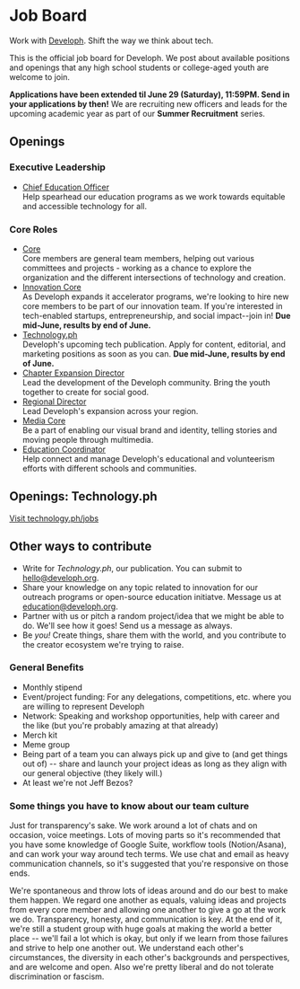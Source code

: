 # Job Board
Work with [Developh](http://developh.org). Shift the way we think about tech. 

This is the official job board for Developh. We post about available positions and openings that any high school students or college-aged youth are welcome to join.

**Applications have been extended til June 29 (Saturday), 11:59PM. Send in your applications by then!** We are recruiting new officers and leads for the upcoming academic year as part of our **Summer Recruitment** series.


## Openings

### Executive Leadership

* [Chief Education Officer](https://github.com/wedeveloph/jobs/blob/master/vpofeducation.md)  
Help spearhead our education programs as we work towards equitable and accessible technology for all.

### Core Roles

* [Core](http://github.com/wedeveloph/jobs/blob/master/core.MD)  
 Core members are general team members, helping out various committees and projects - working as a chance to explore the organization and the different intersections of technology and creation.
* [Innovation Core](http://github.com/wedeveloph/jobs/blob/master/innovationcore.md)  
As Developh expands it accelerator programs, we're looking to hire new core members to be part of our innovation team. If you're interested in tech-enabled startups, entrepreneurship, and social impact--join in! **Due mid-June, results by end of June.**
* [Technology.ph](https://github.com/wedeveloph/jobs/tree/master/technology.ph)  
Developh's upcoming tech publication. Apply for content, editorial, and marketing positions as soon as you can. **Due mid-June, results by end of June.**
* [Chapter Expansion Director](https://github.com/wedeveloph/jobs/blob/master/chapterexpansiondirector.MD)  
Lead the development of the Developh community. Bring the youth together to create for social good.
* [Regional Director](https://github.com/wedeveloph/jobs/blob/master/regionaldirector.MD)  
Lead Developh's expansion across your region.
* [Media Core](https://github.com/wedeveloph/jobs/blob/master/mediacore.md)  
Be a part of enabling our visual brand and identity, telling stories and moving people through multimedia.
* [Education Coordinator](https://github.com/wedeveloph/jobs/blob/master/educationcoordinator.MD)  
Help connect and manage Developh's educational and volunteerism efforts with different schools and communities.

## Openings: Technology.ph
[Visit technology.ph/jobs](https://technology.ph/jobs)

## Other ways to contribute
* Write for *Technology.ph*, our publication. You can submit to hello@developh.org.
* Share your knowledge on any topic related to innovation for our outreach programs or open-source education initiatve. Message us at education@developh.org.
* Partner with us or pitch a random project/idea that we might be able to do. We'll see how it goes! Send us a message as always.
* Be _you!_ Create things, share them with the world, and you contribute to the creator ecosystem we're trying to raise.


### General Benefits
* Monthly stipend
* Event/project funding: For any delegations, competitions, etc. where you are willing to represent Developh
* Network: Speaking and workshop opportunities, help with career and the like (but you're probably amazing at that already)
* Merch kit
* Meme group
* Being part of a team you can always pick up and give to (and get things out of) -- share and launch your project ideas as long as they align with our general objective (they likely will.)
* At least we're not Jeff Bezos?


### Some things you have to know about our team culture
Just for transparency's sake.
We work around a lot of chats and on occasion, voice meetings. Lots of moving parts so it's recommended that you have some knowledge of Google Suite, workflow tools (Notion/Asana), and can work your way around tech terms. We use chat and email as heavy communication channels, so it's suggested that you're responsive on those ends.

We're spontaneous and throw lots of ideas around and do our best to make them happen. We regard one another as equals, valuing ideas and projects from every core member and allowing one another to give a go at the work we do. Transparency, honesty, and communication is key. At the end of it, we're still a student group with huge goals at making the world a better place -- we'll fail a lot which is okay, but only if we learn from those failures and strive to help one another out. We understand each other's circumstances, the diversity in each other's backgrounds and perspectives, and are welcome and open. Also we're pretty liberal and do not tolerate discrimination or fascism.
